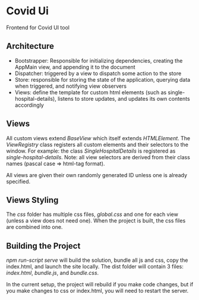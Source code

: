# Covid Ui
Frontend for Covid UI tool

## Architecture
* Bootstrapper: Responsible for initializing dependencies, creating the AppMain view, and appending it to the document
* Dispatcher: triggered by a view to dispatch some action to the store
* Store: responsible for storing the state of the application, querying data when triggered, and notifying view observers
* Views: define the template for custom html elements (such as single-hospital-details), listens to store updates, and updates its own contents accordingly

## Views
All custom views extend *BaseView* which itself extends *HTMLElement*.  The *ViewRegistry* class registers all custom elements and their selectors to the window.  For example: the class *SingleHospitalDetails* is registered as *single-hospital-details*.  Note: all view selectors are derived from their class names (pascal case => html-tag format).

All views are given their own randomly generated ID unless one is already specified.

## Views Styling
The *css* folder has multiple css files, *global.css* and one for each view (unless a view does not need one).  When the project is built, the css files are combined into one.

## Building the Project
*npm run-script serve* will build the solution, bundle all js and css, copy the index.html, and launch the site locally.  The dist folder will contain 3 files: *index.html*, *bundle.js*, and *bundle.css*.

In the current setup, the project will rebuild if you make code changes, but if you make changes to css or index.html, you will need to restart the server.